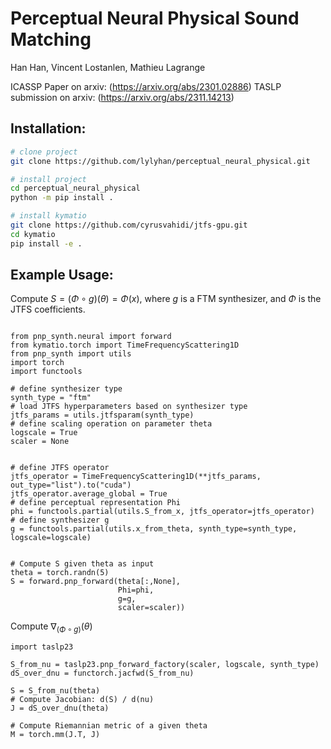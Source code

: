 
# Perceptual Neural Physical Sound Matching
Han Han, Vincent Lostanlen, Mathieu Lagrange

ICASSP Paper on arxiv: (https://arxiv.org/abs/2301.02886)
TASLP submission on arxiv: (https://arxiv.org/abs/2311.14213)

## Installation:

```bash
# clone project   
git clone https://github.com/lylyhan/perceptual_neural_physical.git

# install project   
cd perceptual_neural_physical
python -m pip install .

# install kymatio
git clone https://github.com/cyrusvahidi/jtfs-gpu.git
cd kymatio
pip install -e .

```

## Example Usage:
Compute $S = (\Phi \circ g)(\theta) = \Phi(x)$, where $g$ is a FTM synthesizer, and $\Phi$ is the JTFS coefficients.
```

from pnp_synth.neural import forward
from kymatio.torch import TimeFrequencyScattering1D
from pnp_synth import utils
import torch
import functools

# define synthesizer type
synth_type = "ftm"
# load JTFS hyperparameters based on synthesizer type
jtfs_params = utils.jtfsparam(synth_type)
# define scaling operation on parameter theta
logscale = True
scaler = None


# define JTFS operator 
jtfs_operator = TimeFrequencyScattering1D(**jtfs_params, out_type="list").to("cuda")
jtfs_operator.average_global = True
# define perceptual representation Phi
phi = functools.partial(utils.S_from_x, jtfs_operator=jtfs_operator)
# define synthesizer g
g = functools.partial(utils.x_from_theta, synth_type=synth_type, logscale=logscale)


# Compute S given theta as input
theta = torch.randn(5)
S = forward.pnp_forward(theta[:,None], 
                        Phi=phi,
                        g=g, 
                        scaler=scaler))

```

Compute $\nabla_{(\Phi \circ g)} (\theta)$

```
import taslp23

S_from_nu = taslp23.pnp_forward_factory(scaler, logscale, synth_type)
dS_over_dnu = functorch.jacfwd(S_from_nu)

S = S_from_nu(theta)
# Compute Jacobian: d(S) / d(nu)
J = dS_over_dnu(theta)

# Compute Riemannian metric of a given theta
M = torch.mm(J.T, J)
```
